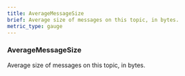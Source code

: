 ```yaml
---
title: AverageMessageSize
brief: Average size of messages on this topic, in bytes.
metric_type: gauge
---
```

### AverageMessageSize

Average size of messages on this topic, in bytes. 
